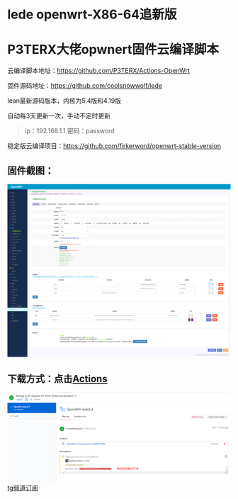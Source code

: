 # lede openwrt-X86-64追新版
# P3TERX大佬opwnert固件云编译脚本

云编译脚本地址：https://github.com/P3TERX/Actions-OpenWrt

固件源码地址：https://github.com/coolsnowwolf/lede

lean最新源码版本，内核为5.4版和4.19版

自动每3天更新一次，手动不定时更新

> ip：192.168.1.1 密码：password

稳定版云编译项目：https://github.com/firkerword/openwrt-stable-version

## 固件截图：
![avatar](boc/b.png)
## 下载方式：点击[Actions](https://github.com/firker/openwrt-Exclusive/actions)
![avatar](boc/c.png)
[tg频道订阅](https://t.me/zhinengchaoshenzhe)

